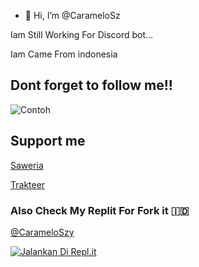 - 👋 Hi, I’m @CarameloSz

Iam Still Working For Discord bot...

Iam Came From indonesia

## Dont forget to follow me!!


![Contoh](https://camo.githubusercontent.com/c3deb568d9a6b3be1ffcb4beb94fa157510f6dd5af75543844e0b3da64212f95/68747470733a2f2f63646e2e646973636f72646170702e636f6d2f6174746163686d656e74732f3438323736303634393233363032313234382f3639343733383439393435303034343431362f4555646b4f6241555941416f6430762e6a7067)


## Support me
[Saweria](saweria.co/MorenT)

[Trakteer](https://trakteer.id/rentSquad)


### Also Check My Replit For Fork it 🇮🇩
[@CarameloSzy](https://repl.it/@Carameloszy)

[![Jalankan Di Repl.it](https://images-wixmp-ed30a86b8c4ca887773594c2.wixmp.com/f/d082a537-9a45-4512-af54-08c87b335298/db3alie-08fbd628-be15-490b-9999-3444b6a22a7e.png/v1/fill/w_991,h_806,strp/_loona__logo___png_by_tsukinofleur_db3alie-pre.png?token=eyJ0eXAiOiJKV1QiLCJhbGciOiJIUzI1NiJ9.eyJzdWIiOiJ1cm46YXBwOjdlMGQxODg5ODIyNjQzNzNhNWYwZDQxNWVhMGQyNmUwIiwiaXNzIjoidXJuOmFwcDo3ZTBkMTg4OTgyMjY0MzczYTVmMGQ0MTVlYTBkMjZlMCIsIm9iaiI6W1t7ImhlaWdodCI6Ijw9ODMzIiwicGF0aCI6IlwvZlwvZDA4MmE1MzctOWE0NS00NTEyLWFmNTQtMDhjODdiMzM1Mjk4XC9kYjNhbGllLTA4ZmJkNjI4LWJlMTUtNDkwYi05OTk5LTM0NDRiNmEyMmE3ZS5wbmciLCJ3aWR0aCI6Ijw9MTAyNCJ9XV0sImF1ZCI6WyJ1cm46c2VydmljZTppbWFnZS5vcGVyYXRpb25zIl19.Q6EwNzPdmKrfgFXqGvGx_fiOkVGWN1V99NlmqvTZeA8)](https://szyhostinger.haseull.repl.co/)
